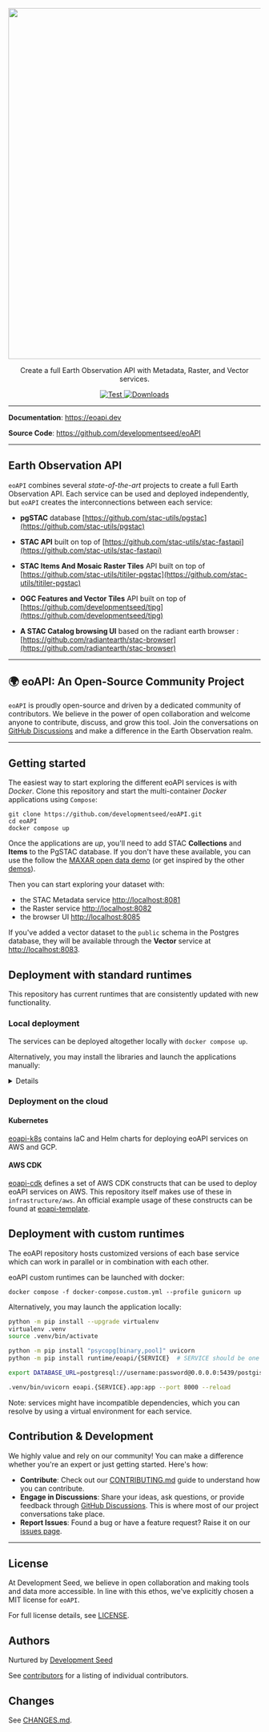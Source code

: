 <p align="center">
  <img width="700" src="docs/logos/eoAPI.png"/>
  <p align="center">Create a full Earth Observation API with Metadata, Raster, and Vector services.</p>
</p>

<p align="center">
  <a href="https://github.com/developmentseed/eoAPI/actions?query=workflow%3ACI" target="_blank">
      <img src="https://github.com/developmentseed/eoAPI/workflows/CI/badge.svg" alt="Test">
  </a>
  <a href="https://github.com/developmentseed/eoAPI/blob/main/LICENSE" target="_blank">
      <img src="https://img.shields.io/github/license/developmentseed/titiler.svg" alt="Downloads">
  </a>
</p>

---

**Documentation**: <a href="https://eoapi.dev" target="_blank">https://eoapi.dev</a>

**Source Code**: <a href="https://github.com/developmentseed/eoAPI" target="_blank">https://github.com/developmentseed/eoAPI</a>

---

## **E**arth **O**bservation **API**

`eoAPI` combines several *state-of-the-art* projects to create a full Earth Observation API. Each service can be used and deployed independently, but `eoAPI` creates the interconnections between each service:

- **pgSTAC** database [https://github.com/stac-utils/pgstac](https://github.com/stac-utils/pgstac)

- **STAC API** built on top of [https://github.com/stac-utils/stac-fastapi](https://github.com/stac-utils/stac-fastapi)

- **STAC Items And Mosaic Raster Tiles** API built on top of [https://github.com/stac-utils/titiler-pgstac](https://github.com/stac-utils/titiler-pgstac)

- **OGC Features and Vector Tiles** API built on top of [https://github.com/developmentseed/tipg](https://github.com/developmentseed/tipg)

- **A STAC Catalog browsing UI** based on the radiant earth browser : [https://github.com/radiantearth/stac-browser](https://github.com/radiantearth/stac-browser)

---

## 🌍 eoAPI: An Open-Source Community Project

`eoAPI` is proudly open-source and driven by a dedicated community of contributors. We believe in the power of open collaboration and welcome anyone to contribute, discuss, and grow this tool. Join the conversations on [GitHub Discussions](https://github.com/developmentseed/eoAPI/discussions) and make a difference in the Earth Observation realm.


---

## Getting started

The easiest way to start exploring the different eoAPI services is with *Docker*. Clone this repository and start the multi-container *Docker* applications using `Compose`:

```
git clone https://github.com/developmentseed/eoAPI.git
cd eoAPI
docker compose up
```

Once the applications are *up*, you'll need to add STAC **Collections** and **Items** to the PgSTAC database. If you don't have these available, you can use the follow the [MAXAR open data demo](https://github.com/vincentsarago/MAXAR_opendata_to_pgstac) (or get inspired by the other [demos](https://github.com/developmentseed/eoAPI/tree/main/demo)).

Then you can start exploring your dataset with:

  - the STAC Metadata service [http://localhost:8081](http://localhost:8081)
  - the Raster service [http://localhost:8082](http://localhost:8082)
  - the browser UI [http://localhost:8085](http://localhost:8085)

If you've added a vector dataset to the `public` schema in the Postgres database, they will be available through the **Vector** service at [http://localhost:8083](http://localhost:8083).

## Deployment with standard runtimes

This repository has current runtimes that are consistently updated with new functionality.

### Local deployment

The services can be deployed altogether locally with `docker compose up`.

Alternatively, you may install the libraries and launch the applications manually: 

<details>

```bash
python -m pip install --upgrade virtualenv
virtualenv .venv
source .venv/bin/activate

export DATABASE_URL=postgresql://username:password@0.0.0.0:5439/postgis  # Connect to the database of your choice

python -m pip install uvicorn

###############################################################################
# Install and launch the application
# Select one of the following

###############################################################################
# STAC
python -m pip install "psycopg[binary,pool]" stac-fastapi-pgstac
.venv/bin/uvicorn stac_fastapi.pgstac.app:app --port 8081 --reload

###############################################################################
# RASTER
python -m pip install "psycopg[binary,pool]" titiler-pgstac
.venv/bin/uvicorn titiler.pgstac.main:app --port 8082 --reload

###############################################################################
# VECTOR
python -m pip install tipg
.venv/bin/uvicorn tipg.main:app --port 8083 --reload
```

Note: Python libraries might have incompatible dependencies, which you can resolve by using a virtual environment for each one.

</details>

### Deployment on the cloud

#### Kubernetes 

[eoapi-k8s](https://github.com/developmentseed/eoapi-k8s) contains IaC and Helm charts for deploying eoAPI services on AWS and GCP.

#### AWS CDK

[eoapi-cdk](https://github.com/developmentseed/eoapi-cdk) defines a set of AWS CDK constructs that can be used to deploy eoAPI services on AWS. This repository itself makes use of these in `infrastructure/aws`. An official example usage of these constructs can be found at [eoapi-template](https://github.com/developmentseed/eoapi-template).



## Deployment with custom runtimes

The eoAPI repository hosts customized versions of each base service which can work in parallel or in combination with each other.

eoAPI custom runtimes can be launched with docker:

```
docker compose -f docker-compose.custom.yml --profile gunicorn up
```

Alternatively, you may launch the application locally:
```bash
python -m pip install --upgrade virtualenv
virtualenv .venv
source .venv/bin/activate

python -m pip install "psycopg[binary,pool]" uvicorn
python -m pip install runtime/eoapi/{SERVICE}  # SERVICE should be one of `raster, vector, stac.`

export DATABASE_URL=postgresql://username:password@0.0.0.0:5439/postgis  # Connect to the database of your choice

.venv/bin/uvicorn eoapi.{SERVICE}.app:app --port 8000 --reload
```

Note: services might have incompatible dependencies, which you can resolve by using a virtual environment for each service.

## Contribution & Development

We highly value and rely on our community! You can make a difference whether you're an expert or just getting started. Here's how:

- **Contribute**: Check out our [CONTRIBUTING.md](https://github.com/developmentseed/eoAPI/blob/main/CONTRIBUTING.md) guide to understand how you can contribute.
- **Engage in Discussions**: Share your ideas, ask questions, or provide feedback through [GitHub Discussions](https://github.com/developmentseed/eoAPI/discussions). This is where most of our project conversations take place.
- **Report Issues**: Found a bug or have a feature request? Raise it on our [issues page](https://github.com/developmentseed/eoAPI/issues).

---
## License

At Development Seed, we believe in open collaboration and making tools and data more accessible. In line with this ethos, we've explicitly chosen a MIT license for `eoAPI`.

For full license details, see [LICENSE](https://github.com/developmentseed/eoAPI/blob/main/LICENSE).

## Authors

Nurtured by [Development Seed](<http://developmentseed.org>)

See [contributors](https://github.com/developmentseed/eoAPI/graphs/contributors) for a listing of individual contributors.

## Changes

See [CHANGES.md](https://github.com/developmentseed/eoAPI/blob/main/CHANGES.md).
